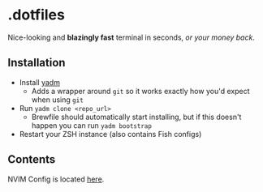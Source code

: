 # .dotfiles

Nice-looking and **blazingly fast** terminal in seconds, *or your money back*.

## Installation

* Install [yadm](https://yadm.io/docs/install)
  * Adds a wrapper around `git` so it works exactly how you'd expect when using `git`
* Run `yadm clone <repo_url>`
  * Brewfile should automatically start installing, but if this doesn't happen you can run `yadm bootstrap`
* Restart your ZSH instance (also contains Fish configs)

## Contents

NVIM Config is located [here](./.config/nvim/).

